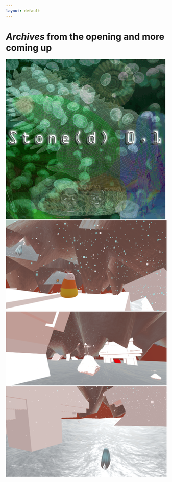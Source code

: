 ```yaml
---
layout: default
---
```

# *Archives* from the opening and more coming up

![Stoned 0.1](https://github.com/gnozo/Stoned/blob/run/assets/img/stoned-logo.gif?raw=true)
![Stoned 0.1](https://github.com/gnozo/Stoned/blob/run/assets/img/stoned_isaka2.png?raw=true)
![Stoned 0.1](https://github.com/gnozo/Stoned/blob/run/assets/img/stoned_isaka3.png?raw=true)
![Stoned 0.1](https://github.com/gnozo/Stoned/blob/run/assets/img/stoned_isaka4.png?raw=true)
